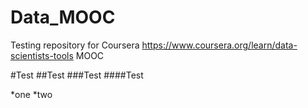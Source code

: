 # Data_MOOC
Testing repository for Coursera https://www.coursera.org/learn/data-scientists-tools MOOC


#Test
##Test
###Test
####Test

*one
*two
